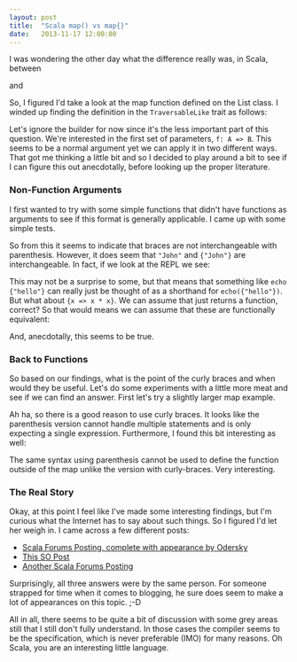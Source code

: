 ```yaml
---
layout: post
title:  "Scala map() vs map{}"
date:   2013-11-17 12:00:00
---
```


I was wondering the other day what the difference really was, in Scala, between

<script src="https://gist.github.com/JohnMurray/7518029.js?file=map1.scala"></script>

and

<script src="https://gist.github.com/JohnMurray/7518029.js?file=map2.scala"></script>

So, I figured I'd take a look at the map function defined on the List class. I winded up
finding the definition in the `TraversableLike` trait as follows:

<script src="https://gist.github.com/JohnMurray/7518029.js?file=map-traversable-like.scala"></script>

Let's ignore the builder for now since it's the less important part of this question. We're
interested in the first set of parameters, `f: A => B`. This seems to be a normal argument
yet we can apply it in two different ways. That got me thinking a little bit and so I decided
to play around a bit to see if I can figure this out anecdotally, before looking up the proper
literature.

### Non-Function Arguments

I first wanted to try with some simple functions that didn't have functions as arguments to see if
this format is generally applicable. I came up with some simple tests.

<script src="https://gist.github.com/JohnMurray/7518029.js?file=normal-function.scala"></script>

So from this it seems to indicate that braces are not interchangeable with parenthesis. However,
it does seem that `"John"` and `{"John"}` are interchangeable. In fact, if we look at the REPL
we see:

<script src="https://gist.github.com/JohnMurray/7518029.js?file=braces-repl.scala"></script>

This may not be a surprise to some, but that means that something like `echo {"hello"}` can
really just be thought of as a shorthand for `echo({"hello"})`. But what about `{x => x * x}`.
We can assume that just returns a function, correct? So that would means we can assume that
these are functionally equivalent:

<script src="https://gist.github.com/JohnMurray/7518029.js?file=map3.scala"></script>

And, anecdotally, this seems to be true.

### Back to Functions

So based on our findings, what is the point of the curly braces and when would they be useful.
Let's do some experiments with a little more meat and see if we can find an answer. First let's try
a slightly larger map example.

<script src="https://gist.github.com/JohnMurray/7518029.js?file=map4.scala"></script>

Ah ha, so there is a good reason to use curly braces. It looks like the parenthesis version cannot
handle multiple statements and is only expecting a single expression. Furthermore, I found this bit
interesting as well:

<script src="https://gist.github.com/JohnMurray/7518029.js?file=func-val.scala"></script>

The same syntax using parenthesis cannot be used to define the function outside of the map unlike
the version with curly-braces. Very interesting.

### The Real Story

Okay, at this point I feel like I've made some interesting findings, but I'm curious what the
Internet has to say about such things. So I figured I'd let her weigh in. I came across a few
different posts:

+ [Scala Forums Posting, complete with appearance by Odersky][1]
+ [This SO Post][2]
+ [Another Scala Forums Posting][3]

Surprisingly, all three answers were by the same person. For someone strapped for time when it
comes to blogging, he sure does seem to make a lot of appearances on this topic. ;-D

All in all, there seems to be quite a bit of discussion with some grey areas still that I still
don't fully understand. In those cases the compiler seems to be the specification, which is never
preferable (IMO) for many reasons. Oh Scala, you are an interesting little language.


  [1]: http://www.scala-lang.org/old/node/2593
  [2]: http://stackoverflow.com/questions/4386127/what-is-the-formal-difference-in-scala-between-braces-and-parentheses-and-when
  [3]: http://www.scala-lang.org/old/node/10195
